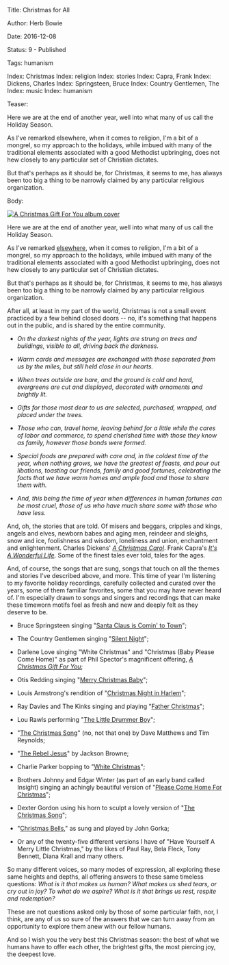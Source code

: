 Title: Christmas for All

Author: Herb Bowie

Date: 2016-12-08

Status: 9 - Published

Tags: humanism

Index: Christmas
Index: religion
Index: stories
Index: Capra, Frank
Index: Dickens, Charles
Index: Springsteen, Bruce
Index: Country Gentlemen, The
Index: music
Index: humanism

Teaser:

Here we are at the end of another year, well into what many of us call the Holiday Season. 

As I've remarked elsewhere, when it comes to religion, I'm a bit of a mongrel, so my approach to the holidays, while imbued with many of the traditional elements associated with a good Methodist upbringing, does not hew closely to any particular set of Christian dictates. 

But that's perhaps as it should be, for Christmas, it seems to me, has always been too big a thing to be narrowly claimed by any particular religious organization. 

Body:

<p><a href="http://amzn.to/2h4Oq4w" target="ref"><img class="img-top-right" src="../../images/a-christmas-gift-for-you.jpg" alt="A Christmas Gift For You album cover" title="A Christmas Gift For You album cover" /></a></p>

Here we are at the end of another year, well into what many of us call the Holiday Season. 

As I've remarked [elsewhere][rf], when it comes to religion, I'm a bit of a mongrel, so my approach to the holidays, while imbued with many of the traditional elements associated with a good Methodist upbringing, does not hew closely to any particular set of Christian dictates. 

But that's perhaps as it should be, for Christmas, it seems to me, has always been too big a thing to be narrowly claimed by any particular religious organization.   

After all, at least in my part of the world, Christmas is not a small event practiced by a few behind closed doors --  no, it's something that happens out in the public, and is shared by the entire community. 

* *On the darkest nights of the year, lights are strung on trees and buildings, visible to all, driving back the darkness.* 

* *Warm cards and messages are exchanged with those separated from us by the miles, but still held close in our hearts.*

* *When trees outside are bare, and the ground is cold and hard, evergreens are cut and displayed, decorated with ornaments and brightly lit.*

* *Gifts for those most dear to us are selected, purchased, wrapped, and placed under the trees.*  

* *Those who can, travel home, leaving behind for a little while the cares of labor and commerce, to spend cherished time with those they know as family, however those bonds were formed.* 

* *Special foods are prepared with care and, in the coldest time of the year, when nothing grows, we have the greatest of feasts, and pour out libations, toasting our friends, family and good fortunes, celebrating the facts that we have warm homes and ample food and those to share them with.* 

* *And, this being the time of year when differences in human fortunes can be most cruel, those of us who have much share some with those who have less.* 

And, oh, the stories that are told. Of misers and beggars, cripples and kings, angels and elves, newborn babes and aging men, reindeer and sleighs, snow and ice, foolishness and wisdom, loneliness and union, enchantment and enlightenment. Charles Dickens' <cite><a href="http://amzn.to/2gDkBYg" target="ref">A Christmas Carol</a></cite>. Frank Capra's <cite><a href="http://amzn.to/2h4k9Td" target="ref">It's A Wonderful Life</a></cite>. Some of the finest tales ever told, tales for the ages. 

And, of course, the songs that are sung, songs that touch on all the themes and stories I've described above, and more. This time of year I'm listening to my favorite holiday recordings, carefully collected and curated over the years, some of them familiar favorites, some that you may have never heard of. I'm especially drawn to songs and singers and recordings that can make these timeworn motifs feel as fresh and new and deeply felt as they deserve to be. 

* Bruce Springsteen singing "<a href="https://geo.itunes.apple.com/us/album/santa-claus-is-comin-to-town/299701857?i=299701862&mt=1&app=music" target="ref">Santa Claus is Comin' to Town</a>"; 

* The Country Gentlemen singing "<a href="https://geo.itunes.apple.com/us/album/silent-night/499858784?i=499858807&mt=1&app=music" target="ref">Silent Night</a>"; 

* Darlene Love singing "White Christmas" and "Christmas (Baby Please Come Home)" as part of Phil Spector's magnificent offering, <cite><a href=" https://geo.itunes.apple.com/us/album/a-christmas-gift-for-you-from-phil-spector/336036941?mt=1&app=music" target="ref">A Christmas Gift For You</a></cite>; 

* Otis Redding singing "<a href="https://geo.itunes.apple.com/us/album/merry-christmas-baby/399650872?i=399651038&mt=1&app=music" target="ref">Merry Christmas Baby</a>";

* Louis Armstrong's rendition of "<a href="https://geo.itunes.apple.com/us/album/christmas-night-in-harlem/1188124189?i=1188124640&mt=1&app=music" target="ref">Christmas Night in Harlem</a>";

* Ray Davies and The Kinks singing and playing "<a href="https://geo.itunes.apple.com/us/album/father-christmas/841096999?i=841097210&mt=1&app=music" target="ref">Father Christmas</a>";

* Lou Rawls performing "<a href="https://geo.itunes.apple.com/us/album/the-little-drummer-boy/716002332?i=716002709&mt=1&app=music" target="ref">The Little Drummer Boy</a>";

* "<a href="https://geo.itunes.apple.com/us/album/christmas-song/1423662039?i=1423664284&mt=1&app=music" target="ref">The Christmas Song</a>" (no, not that one) by Dave Matthews and Tim Reynolds;
 
* "<a href="https://geo.itunes.apple.com/us/album/the-rebel-jesus/293908592?i=293908658&mt=1&app=music" target="ref">The Rebel Jesus</a>" by Jackson Browne;

* Charlie Parker bopping to "<a href="https://geo.itunes.apple.com/us/album/white-christmas/2738866?i=2738812&mt=1&app=music" target="ref">White Christmas</a>";

* Brothers Johnny and Edgar Winter (as part of an early band called Insight) singing an achingly beautiful version of "<a href="http://amzn.to/2h7MWXK" target="ref">Please Come Home For Christmas</a>";

* Dexter Gordon using his horn to sculpt a lovely version of "<a href="https://geo.itunes.apple.com/us/album/the-christmas-song/294477611?i=294477736&mt=1&app=music" target="ref">The Christmas Song</a>";

* "<a href="http://amzn.to/2hnzUbj" target="ref">Christmas Bells</a>," as sung and played by John Gorka; 

* Or any of the twenty-five different versions I have of "Have Yourself A Merry Little Christmas," by the likes of Paul Ray, Bela Fleck, Tony Bennett, Diana Krall and many others. 

So many different voices, so many modes of expression, all exploring these same heights and depths, all offering answers to these same timeless questions: *What is it that makes us human? What makes us shed tears, or cry out in joy? To what do we aspire? What is it that brings us rest, respite and redemption?*

These are not questions asked only by those of some particular faith, nor, I think, are any of us so sure of the answers that we can turn away from an opportunity to explore them anew with our fellow humans.   

And so I wish you the very best this Christmas season: the best of what we humans have to offer each other, the brightest gifts, the most piercing joy, the deepest love.

[rf]: religious-freedom.html
